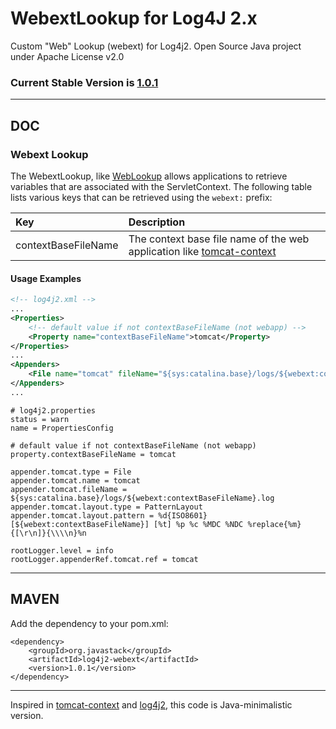 # WebextLookup for Log4J 2.x

Custom "Web" Lookup (webext) for Log4j2. Open Source Java project under Apache License v2.0

### Current Stable Version is [1.0.1](https://search.maven.org/#search|ga|1|g%3Aorg.javastack%20a%3Alog4j2-webext)

---

## DOC

### Webext Lookup

The WebextLookup, like [WebLookup](https://logging.apache.org/log4j/2.0/manual/lookups.html#WebLookup) allows applications to retrieve variables that are associated with the ServletContext. The following table lists various keys that can be retrieved using the `webext:` prefix:

| Key                 | Description |
| :------------------ | :---------- |
| contextBaseFileName | The context base file name of the web application like [tomcat-context](https://tomcat.apache.org/tomcat-7.0-doc/config/context.html#Naming) |

#### Usage Examples

```xml
<!-- log4j2.xml -->
...
<Properties>
    <!-- default value if not contextBaseFileName (not webapp) -->
    <Property name="contextBaseFileName">tomcat</Property>
</Properties>
...
<Appenders>
    <File name="tomcat" fileName="${sys:catalina.base}/logs/${webext:contextBaseFileName}.log"/>
</Appenders>
...
```

```properties
# log4j2.properties 
status = warn
name = PropertiesConfig

# default value if not contextBaseFileName (not webapp)
property.contextBaseFileName = tomcat

appender.tomcat.type = File
appender.tomcat.name = tomcat
appender.tomcat.fileName = ${sys:catalina.base}/logs/${webext:contextBaseFileName}.log
appender.tomcat.layout.type = PatternLayout
appender.tomcat.layout.pattern = %d{ISO8601} [${webext:contextBaseFileName}] [%t] %p %c %MDC %NDC %replace{%m}{[\r\n]}{\\\\n}%n

rootLogger.level = info
rootLogger.appenderRef.tomcat.ref = tomcat
```

---

## MAVEN

Add the dependency to your pom.xml:

    <dependency>
        <groupId>org.javastack</groupId>
        <artifactId>log4j2-webext</artifactId>
        <version>1.0.1</version>
    </dependency>

---
Inspired in [tomcat-context](https://tomcat.apache.org/tomcat-7.0-doc/config/context.html#Naming) and [log4j2](https://logging.apache.org/log4j/2.0/manual/lookups.html#WebLookup), this code is Java-minimalistic version.
